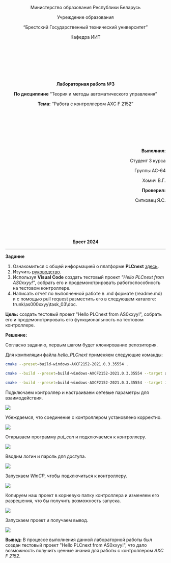 <p align="center">Министерство образования Республики Беларусь</p>
<p align="center">Учреждение образования</p>
<p align="center">“Брестский Государственный технический университет”</p>
<p align="center">Кафедра ИИТ</p>
<br><br><br><br><br><br>
<p align="center"><strong>Лабораторная работа №3</strong></p>
<p align="center"><strong>По дисциплине</strong> “Теория и методы автоматического управления”</p>
<p align="center"><strong>Тема:</strong> “Работа с контроллером AXC F 2152”</p>
<br><br><br><br><br><br>
<p align="right"><strong>Выполнил</strong>:</p>
<p align="right">Студент 3 курса</p>
<p align="right">Группы АС-64</p>
<p align="right">Хомич В.Г.</p>
<p align="right"><strong>Проверил:</strong></p>
<p align="right">Ситковец Я.С.</p>
<br><br><br><br><br>
<p align="center"><strong>Брест 2024</strong></p>

---

**Задание**

1. Ознакомиться с общей информацией о платформе **PLCnext** [здесь](https://www.plcnext.help/te/About/Home.htm).
2. Изучить [руководство](https://github.com/savushkin-r-d/PLCnext-howto/tree/master/HowTo%20build%20program%20Hello%20PLCnext).
3. Используя **Visual Code** создать тестовый проект *"Hello PLCnext from AS0xxyy!"*, собрать его и продемонстрировать работоспособность на тестовом контроллере.
4. Написать отчет по выполненной работе в .md формате (readme.md) и с помощью pull request разместить его в следующем каталоге: trunk\as000xxyy\task_03\doc.


<p> <strong>Цель:</strong> создать тестовый проект "Hello PLCnext from AS0xxyy!", собрать его и продемонстрировать его функциональность на тестовом контроллере.</p>

<p> <strong>Решение:</strong> </p>

<p>Согласно заданию, первым шагом будет клонирование репозитория.</p>

<p>Для компиляции файла <em>hello_PLCnext</em> применяем следующие команды:</p>


 ``` bash
cmake --preset=build-windows-AXCF2152-2021.0.3.35554 .
```


 ``` bash
cmake --build --preset=build-windows-AXCF2152-2021.0.3.35554 --target all
```



 ``` bash
cmake --build --preset=build-windows-AXCF2152-2021.0.3.35554 --target install
```

<p>Подключаем контроллер и настраиваем сетевые параметры для взаимодействия.</p>

![](img/connection.png)  

<p>Убеждаемся, что соединение с контроллером установлено корректно.</p>

![](img/net_config.png)  

<p>Открываем программу <em>put_con</em> и подключаемся к контроллеру.</p>

![](img/put_con.png) 

<p>Вводим логин и пароль для доступа.</p>

![](img/put_log_pass.png) 

<p>Запускаем <em>WinCP</em>, чтобы подключиться к контроллеру.</p>

![](img/cp_conn.png) 

<p>Копируем наш проект в корневую папку контроллера и изменяем его разрешения, что бы получить возможность запуска.</p>

![](img/set_pirint.png) 

<p>Запускаем проект и получаем вывод.</p>

![](img/result.png) 

<p> <strong>Вывод:</strong> В процессе выполнения данной лабораторной работы был создан тестовый проект "Hello PLCnext from AS0xxyy!", что дало возможность получить ценные знания для работы с контроллером <em>AXC F 2152</em>.</p>